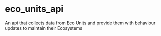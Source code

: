 # eco_units_api
An api that collects data from Eco Units and provide them with behaviour updates to maintain their Ecosystems
